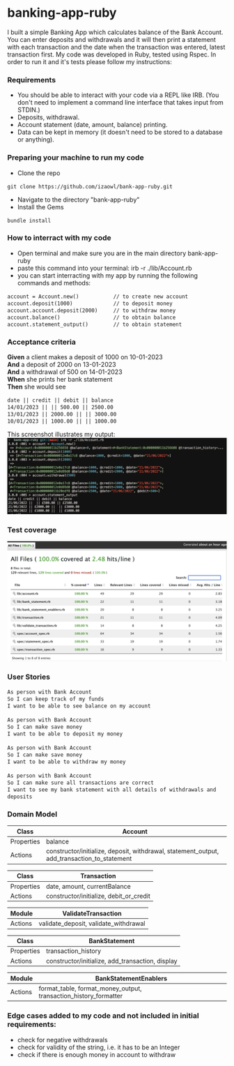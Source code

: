 # banking-app-ruby

I built a simple Banking App which calculates balance of the Bank Account. You can enter deposits and withdrawals and it will then print a statement with each transaction and the date when the transaction was entered, latest transaction first.
My code was developed in Ruby, tested using Rspec. In order to run it and it's tests please follow my instructions:

### Requirements

- You should be able to interact with your code via a REPL like IRB. (You don't need to implement a command line interface that takes input from STDIN.)
- Deposits, withdrawal.
- Account statement (date, amount, balance) printing.
- Data can be kept in memory (it doesn't need to be stored to a database or anything).

### Preparing your machine to run my code
- Clone the repo
```
git clone https://github.com/izaowl/bank-app-ruby.git
```
- Navigate to the directory "bank-app-ruby"
- Install the Gems 
```
bundle install
```
### How to interract with my code

* Open terminal and make sure you are in the main directory bank-app-ruby
* paste this command into your terminal: irb -r ./lib/Account.rb
* you can start interracting with my app by running the following commands and methods:

```
account = Account.new()           // to create new account
account.deposit(1000)             // to deposit money
account.account.deposit(2000)     // to withdraw money
account.balance()                 // to obtain balance
account.statement_output()        // to obtain statement
```
### Acceptance criteria

**Given** a client makes a deposit of 1000 on 10-01-2023  
**And** a deposit of 2000 on 13-01-2023  
**And** a withdrawal of 500 on 14-01-2023  
**When** she prints her bank statement  
**Then** she would see

```
date || credit || debit || balance
14/01/2023 || || 500.00 || 2500.00
13/01/2023 || 2000.00 || || 3000.00
10/01/2023 || 1000.00 || || 1000.00

```
This screenshot illustrates my output:
![Alt text](/images/Screenshot_of_IRB_output.png?raw=true "Ruby IRB output")

### Test coverage
![Alt text](/images/Screenshot_of_test_coverage.png?raw=true "Code coverage")


### User Stories

```
As person with Bank Account
So I can keep track of my funds
I want to be able to see balance on my account

As person with Bank Account
So I can make save money
I want to be able to deposit my money

As person with Bank Account
So I can make save money
I want to be able to withdraw my money

As person with Bank Account
So I can make sure all transactions are correct
I want to see my bank statement with all details of withdrawals and deposits
```

### Domain Model


| Class         | Account                                                                    |
|---------------|----------------------------------------------------------------------------|
| Properties    | balance                                        |
| Actions       | constructor/initialize, deposit, withdrawal, statement_output, add_transaction_to_statement |                        

| Class         | Transaction                  |
|---------------|------------------------------------------------------------------|
| Properties    | date, amount, currentBalance |
| Actions       | constructor/initialize, debit_or_credit                          |


| Module        | ValidateTransaction                  |
|---------------|------------------------------------------------------------------|
| Actions       | validate_deposit, validate_withdrawal                            |

| Class         | BankStatement
|---------------|------------------------------------------------------------------|
| Properties    | transaction_history     |
| Actions       | constructor/initialize, add_transaction, display                 |


| Module        | BankStatementEnablers                                            |
|---------------|------------------------------------------------------------------|
| Actions       | format_table, format_money_output, transaction_history_formatter |


### Edge cases added to my code and not included in initial requirements:
* check for negative withdrawals
* check for validity of the string, i.e. it has to be an Integer
* check if there is enough money in account to withdraw